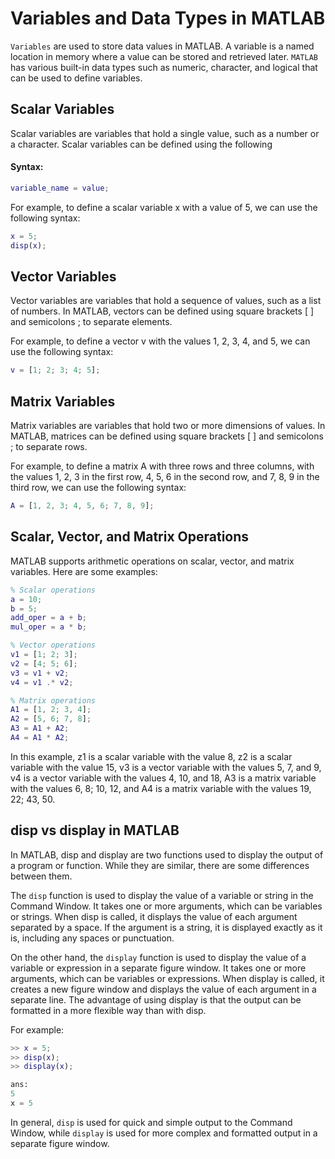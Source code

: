 # Variables and Data Types in MATLAB

`Variables` are used to store data values in MATLAB. A variable is a named location in memory where a value can be stored and retrieved later. `MATLAB` has various built-in data types such as numeric, character, and logical that can be used to define variables.

## Scalar Variables

Scalar variables are variables that hold a single value, such as a number or a character. Scalar variables can be defined using the following 

#### Syntax:
```matlab
variable_name = value;
```

For example, to define a scalar variable x with a value of 5, we can use the following syntax:

```matlab
x = 5;
disp(x);
```

## Vector Variables

Vector variables are variables that hold a sequence of values, such as a list of numbers. In MATLAB, vectors can be defined using square brackets [ ] and semicolons ; to separate elements. 

For example, to define a vector v with the values 1, 2, 3, 4, and 5, we can use the following syntax:

```matlab
v = [1; 2; 3; 4; 5];
```

## Matrix Variables

Matrix variables are variables that hold two or more dimensions of values. In MATLAB, matrices can be defined using square brackets [ ] and semicolons ; to separate rows. 

For example, to define a matrix A with three rows and three columns, with the values 1, 2, 3 in the first row, 4, 5, 6 in the second row, and 7, 8, 9 in the third row, we can use the following syntax:

```matlab
A = [1, 2, 3; 4, 5, 6; 7, 8, 9];
```

## Scalar, Vector, and Matrix Operations

MATLAB supports arithmetic operations on scalar, vector, and matrix variables. Here are some examples:

```matlab
% Scalar operations
a = 10;
b = 5;
add_oper = a + b;
mul_oper = a * b;

% Vector operations
v1 = [1; 2; 3];
v2 = [4; 5; 6];
v3 = v1 + v2;
v4 = v1 .* v2;

% Matrix operations
A1 = [1, 2; 3, 4];
A2 = [5, 6; 7, 8];
A3 = A1 + A2;
A4 = A1 * A2;
```

In this example, z1 is a scalar variable with the value 8, z2 is a scalar variable with the value 15, v3 is a vector variable with the values 5, 7, and 9, v4 is a vector variable with the values 4, 10, and 18, A3 is a matrix variable with the values 6, 8; 10, 12, and A4 is a matrix variable with the values 19, 22; 43, 50.

## disp vs display in MATLAB

In MATLAB, disp and display are two functions used to display the output of a program or function. While they are similar, there are some differences between them.

The `disp` function is used to display the value of a variable or string in the Command Window. It takes one or more arguments, which can be variables or strings. When disp is called, it displays the value of each argument separated by a space. If the argument is a string, it is displayed exactly as it is, including any spaces or punctuation. 

On the other hand, the `display` function is used to display the value of a variable or expression in a separate figure window. It takes one or more arguments, which can be variables or expressions. When display is called, it creates a new figure window and displays the value of each argument in a separate line. The advantage of using display is that the output can be formatted in a more flexible way than with disp.

For example:

```matlab
>> x = 5;
>> disp(x);
>> display(x);
```
```py
ans:
5
x = 5
```

In general, `disp` is used for quick and simple output to the Command Window, while `display` is used for more complex and formatted output in a separate figure window.
